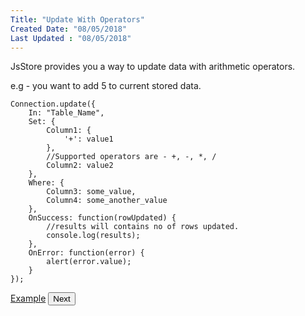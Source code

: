 ```yaml
---
Title: "Update With Operators"
Created Date: "08/05/2018"
Last Updated : "08/05/2018"
---
```


JsStore provides you a way to update data with arithmetic operators.

e.g - you want to add 5 to current stored data.

```
Connection.update({
    In: "Table_Name",
    Set: {
        Column1: {
            '+': value1
        },
        //Supported operators are - +, -, *, /
        Column2: value2
    },
    Where: {
        Column3: some_value,
        Column4: some_another_value
    },
    OnSuccess: function(rowUpdated) {
        //results will contains no of rows updated.
        console.log(results);
    },
    OnError: function(error) {
        alert(error.value);
    }
});
```

<p class="margin-top-40px text-center">
    <a class="btn info" target="_blank" href="/example/update_with_operators">Example</a>
    <button class="btn info btnNext">Next</button>
</p>
